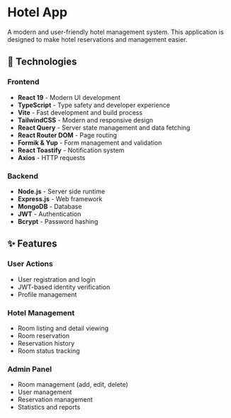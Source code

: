 # Hotel App

A modern and user-friendly hotel management system. This application is designed to make hotel reservations and management easier.

## 🚀 Technologies

### Frontend

- **React 19** - Modern UI development
- **TypeScript** - Type safety and developer experience
- **Vite** - Fast development and build process
- **TailwindCSS** - Modern and responsive design
- **React Query** - Server state management and data fetching
- **React Router DOM** - Page routing
- **Formik & Yup** - Form management and validation
- **React Toastify** - Notification system
- **Axios** - HTTP requests

### Backend

- **Node.js** - Server side runtime
- **Express.js** - Web framework
- **MongoDB** - Database
- **JWT** - Authentication
- **Bcrypt** - Password hashing

## ✨ Features

### User Actions

- User registration and login
- JWT-based identity verification
- Profile management

### Hotel Management

- Room listing and detail viewing
- Room reservation
- Reservation history
- Room status tracking

### Admin Panel

- Room management (add, edit, delete)
- User management
- Reservation management
- Statistics and reports
